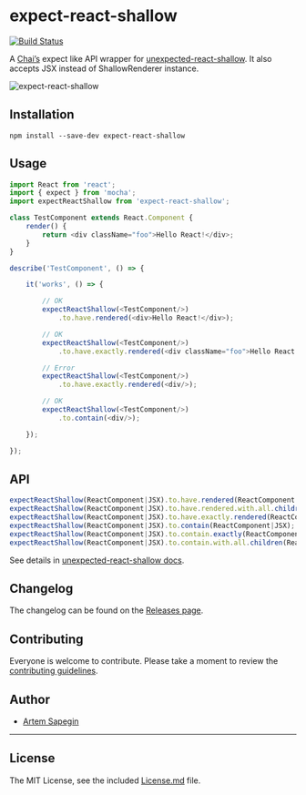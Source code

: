 # expect-react-shallow

[![Build Status](https://travis-ci.org/sapegin/expect-react-shallow.svg)](https://travis-ci.org/sapegin/expect-react-shallow)

A [Chai’s](http://chaijs.com) expect like API wrapper for [unexpected-react-shallow](https://github.com/bruderstein/unexpected-react-shallow). It also accepts JSX instead of ShallowRenderer instance.

![expect-react-shallow](https://s3.amazonaws.com/f.cl.ly/items/1M3a3B163l392G1N3v25/Screen%20Shot%202015-11-12%20at%2022.39.57.png)


## Installation

```shell
npm install --save-dev expect-react-shallow
```


## Usage

```js
import React from 'react';
import { expect } from 'mocha';
import expectReactShallow from 'expect-react-shallow';

class TestComponent extends React.Component {
	render() {
		return <div className="foo">Hello React!</div>;
	}
}

describe('TestComponent', () => {

 	it('works', () => {

 		// OK
		expectReactShallow(<TestComponent/>)
			.to.have.rendered(<div>Hello React!</div>);

		// OK
		expectReactShallow(<TestComponent/>)
			.to.have.exactly.rendered(<div className="foo">Hello React!</div>);

		// Error
		expectReactShallow(<TestComponent/>)
			.to.have.exactly.rendered(<div/>);

		// OK
		expectReactShallow(<TestComponent/>)
			.to.contain(<div/>);

	});

});
```


## API

```js
expectReactShallow(ReactComponent|JSX).to.have.rendered(ReactComponent|JSX);
expectReactShallow(ReactComponent|JSX).to.have.rendered.with.all.children(ReactComponent|JSX);
expectReactShallow(ReactComponent|JSX).to.have.exactly.rendered(ReactComponent|JSX);
expectReactShallow(ReactComponent|JSX).to.contain(ReactComponent|JSX);
expectReactShallow(ReactComponent|JSX).to.contain.exactly(ReactComponent|JSX);
expectReactShallow(ReactComponent|JSX).to.contain.with.all.children(ReactComponent|JSX);
```

See details in [unexpected-react-shallow docs](https://github.com/bruderstein/unexpected-react-shallow#assertions).


## Changelog

The changelog can be found on the [Releases page](https://github.com/sapegin/expect-react-shallow/releases).


## Contributing

Everyone is welcome to contribute. Please take a moment to review the [contributing guidelines](Contributing.md).


## Author

* [Artem Sapegin](http://sapegin.me)


---

## License

The MIT License, see the included [License.md](License.md) file.
